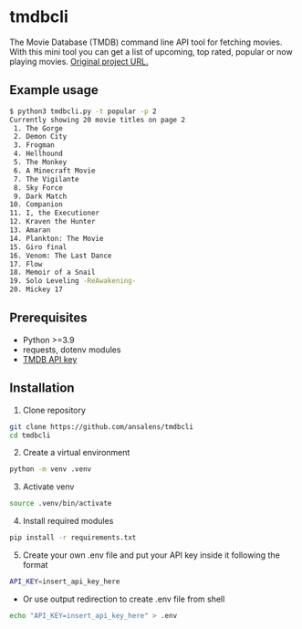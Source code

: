 # tmdbcli
The Movie Database (TMDB) command line API tool for fetching movies.
With this mini tool you can get a list of upcoming, top rated, popular or now playing movies.
[Original project URL.](https://roadmap.sh/projects/tmdb-cli)

## Example usage

```sh
$ python3 tmdbcli.py -t popular -p 2
Currently showing 20 movie titles on page 2
 1. The Gorge
 2. Demon City
 3. Frogman
 4. Hellhound
 5. The Monkey
 6. A Minecraft Movie
 7. The Vigilante
 8. Sky Force
 9. Dark Match
10. Companion
11. I, the Executioner
12. Kraven the Hunter
13. Amaran
14. Plankton: The Movie
15. Giro final
16. Venom: The Last Dance
17. Flow
18. Memoir of a Snail
19. Solo Leveling -ReAwakening-
20. Mickey 17
```

## Prerequisites

- Python >=3.9
- requests, dotenv modules
- [TMDB API key](https://www.themoviedb.org/login)

## Installation

1. Clone repository

```sh
git clone https://github.com/ansalens/tmdbcli
cd tmdbcli
```

2. Create a virtual environment

```sh
python -m venv .venv
```

3. Activate venv

```sh
source .venv/bin/activate
```

4. Install required modules

```sh
pip install -r requirements.txt
```

5. Create your own .env file and put your API key inside it following the format

```sh
API_KEY=insert_api_key_here
```

- Or use output redirection to create .env file from shell

```bash
echo "API_KEY=insert_api_key_here" > .env
```

